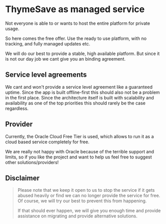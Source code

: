# ThymeSave as managed service

Not everyone is able to or wants to host the entire platform for private usage.

So here comes the free offer. Use the ready to use platform, with no tracking, and fully managed updates etc.

We will do our best to provide a stable, high available platform. But since it is not our day job we cant give you an
binding agreement.

## Service level agreements

We cant and won't provide a service level agreement like a guaranteed uptime. Since the app is built offline-first this
should also not be a problem in the first place. Since the architecture itself is built with scalability and
availability as one of the top priorities this should rarely be the case regardless.

## Provider

Currently, the Oracle Cloud Free Tier is used, which allows to run it as a cloud based service completely for free.

We are really not happy with Oracle because of the terrible support and limits, so if you like the project and want to
help
us feel free to suggest other solutions/providers!

## Disclaimer

> Please note that we keep it open to us to stop the service if it gets abused heavily or find we can no longer provide
> the service for free. Of course, we will try our best to prevent this from happening.
>
> If that should ever happen, we will give you enough time and provide assistance on migrating and provide
> alternative solutions.
